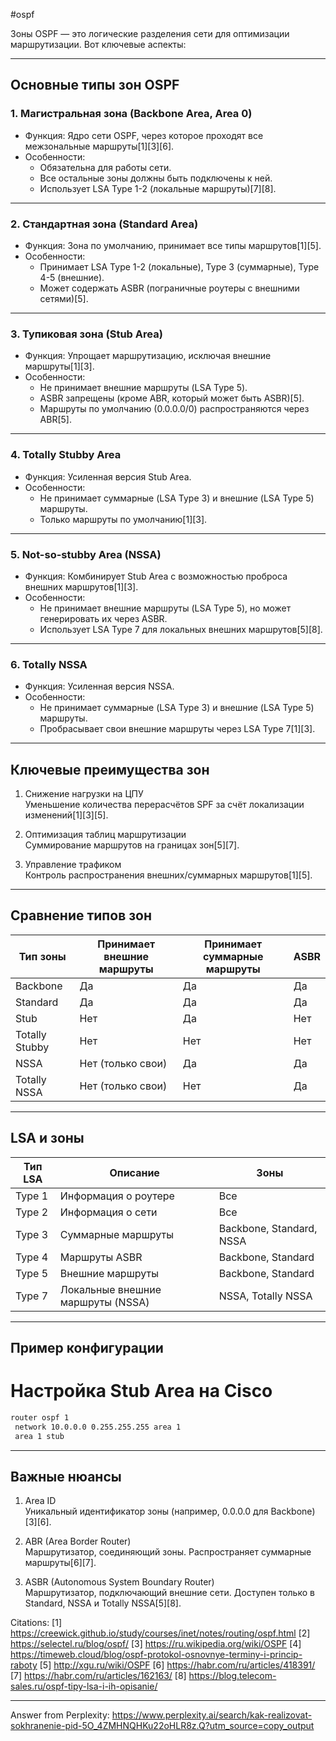 #ospf 

Зоны OSPF — это логические разделения сети для оптимизации маршрутизации. Вот ключевые аспекты:

---

## Основные типы зон OSPF
### 1. Магистральная зона (Backbone Area, Area 0)
- Функция: Ядро сети OSPF, через которое проходят все межзональные маршруты[1][3][6].
- Особенности:
  - Обязательна для работы сети.
  - Все остальные зоны должны быть подключены к ней.
  - Использует LSA Type 1-2 (локальные маршруты)[7][8].

---

### 2. Стандартная зона (Standard Area)
- Функция: Зона по умолчанию, принимает все типы маршрутов[1][5].
- Особенности:
  - Принимает LSA Type 1-2 (локальные), Type 3 (суммарные), Type 4-5 (внешние).
  - Может содержать ASBR (пограничные роутеры с внешними сетями)[5].

---

### 3. Тупиковая зона (Stub Area)
- Функция: Упрощает маршрутизацию, исключая внешние маршруты[1][3].
- Особенности:
  - Не принимает внешние маршруты (LSA Type 5).
  - ASBR запрещены (кроме ABR, который может быть ASBR)[5].
  - Маршруты по умолчанию (0.0.0.0/0) распространяются через ABR[5].

---

### 4. Totally Stubby Area
- Функция: Усиленная версия Stub Area.
- Особенности:
  - Не принимает суммарные (LSA Type 3) и внешние (LSA Type 5) маршруты.
  - Только маршруты по умолчанию[1][3].

---

### 5. Not-so-stubby Area (NSSA)
- Функция: Комбинирует Stub Area с возможностью проброса внешних маршрутов[1][3].
- Особенности:
  - Не принимает внешние маршруты (LSA Type 5), но может генерировать их через ASBR.
  - Использует LSA Type 7 для локальных внешних маршрутов[5][8].

---

### 6. Totally NSSA
- Функция: Усиленная версия NSSA.
- Особенности:
  - Не принимает суммарные (LSA Type 3) и внешние (LSA Type 5) маршруты.
  - Пробрасывает свои внешние маршруты через LSA Type 7[1][3].

---

## Ключевые преимущества зон
1. Снижение нагрузки на ЦПУ  
   Уменьшение количества перерасчётов SPF за счёт локализации изменений[1][3][5].

2. Оптимизация таблиц маршрутизации  
   Суммирование маршрутов на границах зон[5][7].

3. Управление трафиком  
   Контроль распространения внешних/суммарных маршрутов[1][5].

---

## Сравнение типов зон
| Тип зоны       | Принимает внешние маршруты | Принимает суммарные маршруты | ASBR |
|---------------------|--------------------------------|----------------------------------|----------|
| Backbone        | Да                             | Да                               | Да       |
| Standard        | Да                             | Да                               | Да       |
| Stub            | Нет                            | Да                               | Нет      |
| Totally Stubby  | Нет                            | Нет                              | Нет      |
| NSSA            | Нет (только свои)              | Да                               | Да       |
| Totally NSSA    | Нет (только свои)              | Нет                              | Да       |

---

## LSA и зоны
| Тип LSA | Описание                          | Зоны                          |
|-------------|----------------------------------------|-----------------------------------|
| Type 1  | Информация о роутере                  | Все                                |
| Type 2  | Информация о сети                     | Все                                |
| Type 3  | Суммарные маршруты                    | Backbone, Standard, NSSA           |
| Type 4  | Маршруты ASBR                         | Backbone, Standard                |
| Type 5  | Внешние маршруты                      | Backbone, Standard                |
| Type 7  | Локальные внешние маршруты (NSSA)     | NSSA, Totally NSSA               |

---

## Пример конфигурации
# Настройка Stub Area на Cisco

```bash
router ospf 1
 network 10.0.0.0 0.255.255.255 area 1
 area 1 stub
```

---

## Важные нюансы
1. Area ID  
   Уникальный идентификатор зоны (например, 0.0.0.0 для Backbone)[3][6].

2. ABR (Area Border Router)  
   Маршрутизатор, соединяющий зоны. Распространяет суммарные маршруты[6][7].

3. ASBR (Autonomous System Boundary Router)  
   Маршрутизатор, подключающий внешние сети. Доступен только в Standard, NSSA и Totally NSSA[5][8].

Citations:
[1] https://creewick.github.io/study/courses/inet/notes/routing/ospf.html
[2] https://selectel.ru/blog/ospf/
[3] https://ru.wikipedia.org/wiki/OSPF
[4] https://timeweb.cloud/blog/ospf-protokol-osnovnye-terminy-i-princip-raboty
[5] http://xgu.ru/wiki/OSPF
[6] https://habr.com/ru/articles/418391/
[7] https://habr.com/ru/articles/162163/
[8] https://blog.telecom-sales.ru/ospf-tipy-lsa-i-ih-opisanie/

---
Answer from Perplexity: https://www.perplexity.ai/search/kak-realizovat-sokhranenie-pid-5O_4ZMHNQHKu22oHLR8z.Q?utm_source=copy_output